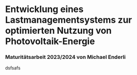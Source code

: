 # Entwicklung eines Lastmanagementsystems zur optimierten Nutzung von Photovoltaik-Energie
### Maturitätsarbeit 2023/2024 von Michael Enderli
dsfsafs
